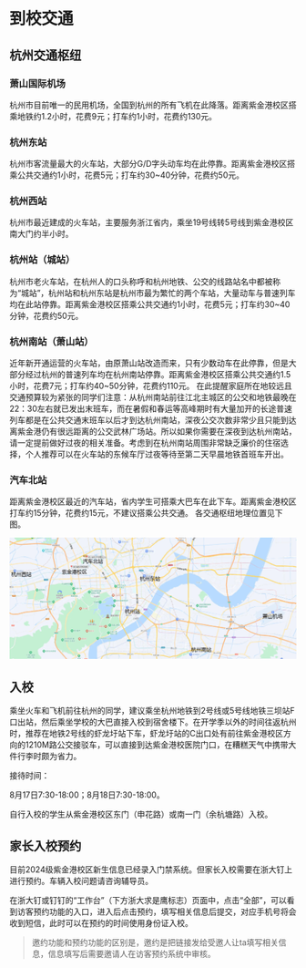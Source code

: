 # 到校交通

## 杭州交通枢纽

### 萧山国际机场

杭州市目前唯一的民用机场，全国到杭州的所有飞机在此降落。距离紫金港校区搭乘地铁约1.2小时，花费9元；打车约1小时，花费约130元。

### 杭州东站

杭州市客流量最大的火车站，大部分G/D字头动车均在此停靠。距离紫金港校区搭乘公共交通约1小时，花费5元；打车约30~40分钟，花费约50元。

### 杭州西站

杭州市最近建成的火车站，主要服务浙江省内，乘坐19号线转5号线到紫金港校区南大门约半小时。

### 杭州站（城站）

杭州市老火车站，在杭州人的口头称呼和杭州地铁、公交的线路站名中都被称为“城站”，杭州站和杭州东站是杭州市最为繁忙的两个车站，大量动车与普速列车均在此站停靠。距离紫金港校区搭乘公共交通约1小时，花费5元；打车约30~40分钟，花费约50元。

### 杭州南站（萧山站）

近年新开通运营的火车站，由原萧山站改造而来，只有少数动车在此停靠，但是大部分经过杭州的普速列车均在杭州南站停靠。距离紫金港校区搭乘公共交通约1.5小时，花费7元；打车约40~50分钟，花费约110元。
在此提醒家庭所在地较远且交通预算较为紧张的同学们注意：从杭州南站前往江北主城区的公交和地铁最晚在22：30左右就已发出末班车，而在暑假和春运等高峰期时有大量加开的长途普速列车都是在公共交通末班车以后才到达杭州南站，深夜公交次数非常少且只能到达离紫金港仍有很远距离的公交武林广场站。所以如果你需要在深夜到达杭州南站，请一定提前做好过夜的相关准备。考虑到在杭州南站周围非常缺乏廉价的住宿选择，个人推荐可以在火车站的东候车厅过夜等待至第二天早晨地铁首班车开出。

### 汽车北站

距离紫金港校区最近的汽车站，省内学生可搭乘大巴车在此下车。距离紫金港校区打车约15分钟，花费约15元，不建议搭乘公共交通。
各交通枢纽地理位置见下图。

![transporation](../assets/transportation.webp)

## 入校

乘坐火车和飞机前往杭州的同学，建议乘坐杭州地铁到2号线或5号线地铁三坝站F口出站，然后乘坐学校的大巴直接入校到宿舍楼下。在开学季以外的时间往返杭州时，推荐在地铁2号线的虾龙圩站下车，虾龙圩站的C出口处有前往紫金港校区方向的1210M路公交接驳车，可以直接到达紫金港校医院门口，在糟糕天气中携带大件行李时颇为省力。

接待时间：

8月17日7:30-18:00；8月18日7:30-18:00。

自行入校的学生从紫金港校区东门（申花路）或南一门（余杭塘路）入校。

## 家长入校预约

目前2024级紫金港校区新生信息已经录入门禁系统。但家长入校需要在浙大钉上进行预约。车辆入校问题请咨询辅导员。

在浙大钉或钉钉的“工作台”（下方浙大求是鹰标志）页面中，点击“全部”，可以看到访客预约功能的入口，进入后点击预约，填写相关信息后提交，对应手机号将会收到短信，此时可以在预约的时间使用身份证入校。

> 邀约功能和预约功能的区别是，邀约是把链接发给受邀人让ta填写相关信息，信息填写后需要邀请人在访客预约系统中审核。
